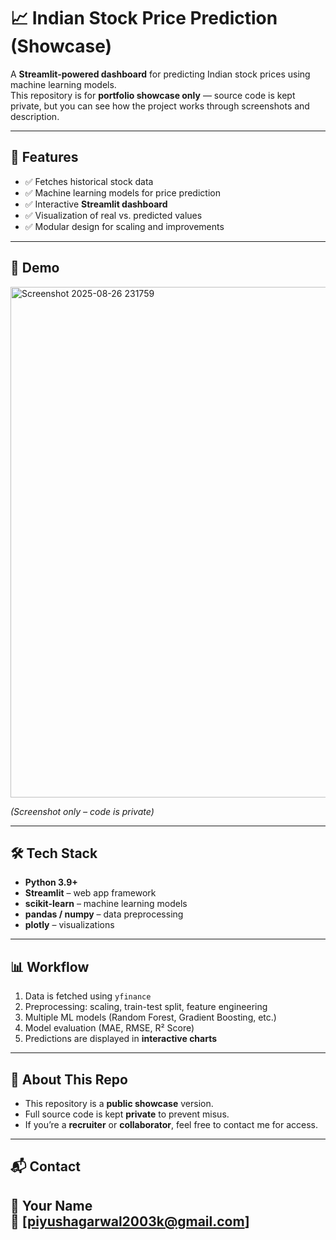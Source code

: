 # 📈 Indian Stock Price Prediction (Showcase)

A **Streamlit-powered dashboard** for predicting Indian stock prices using machine learning models.  
This repository is for **portfolio showcase only** — source code is kept private, but you can see how the project works through screenshots and description.

---

## 🚀 Features
- ✅ Fetches historical stock data  
- ✅ Machine learning models for price prediction  
- ✅ Interactive **Streamlit dashboard**  
- ✅ Visualization of real vs. predicted values  
- ✅ Modular design for scaling and improvements  

---

## 📸 Demo
<img width="1880" height="817" alt="Screenshot 2025-08-26 231759" src="https://github.com/user-attachments/assets/ccf13cb4-be0f-466d-badd-6ec13c4ecfbd" />

*(Screenshot only – code is private)*

---

## 🛠️ Tech Stack
- **Python 3.9+**
- **Streamlit** – web app framework  
- **scikit-learn** – machine learning models  
- **pandas / numpy** – data preprocessing  
- **plotly** – visualizations  

---

## 📊 Workflow
1. Data is fetched using `yfinance`  
2. Preprocessing: scaling, train-test split, feature engineering  
3. Multiple ML models (Random Forest, Gradient Boosting, etc.)  
4. Model evaluation (MAE, RMSE, R² Score)  
5. Predictions are displayed in **interactive charts**  

---

## 📌 About This Repo
- This repository is a **public showcase** version.  
- Full source code is kept **private** to prevent misus.  
- If you’re a **recruiter** or **collaborator**, feel free to contact me for access.  

---

## 📬 Contact
👤 **Your Name**  
📧 [piyushagarwal2003k@gmail.com]  
---
